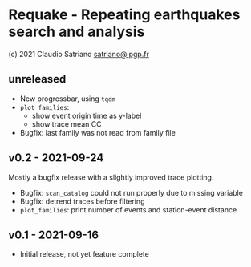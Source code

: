 # Requake - Repeating earthquakes search and analysis
(c) 2021 Claudio Satriano <satriano@ipgp.fr>

## unreleased
  - New progressbar, using `tqdm`
  - `plot_families`:
    - show event origin time as y-label
    - show trace mean CC
  - Bugfix: last family was not read from family file

## v0.2 - 2021-09-24
Mostly a bugfix release with a slightly improved trace plotting.

  - Bugfix: `scan_catalog` could not run properly due to missing variable
  - Bugfix: detrend traces before filtering
  - `plot_families`: print number of events and station-event distance

## v0.1 - 2021-09-16
  - Initial release, not yet feature complete
